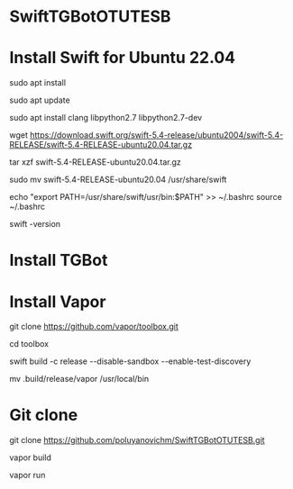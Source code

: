 # SwiftTGBotOTUTESB


# Install Swift for Ubuntu 22.04

sudo apt install

sudo apt update

sudo apt install clang libpython2.7 libpython2.7-dev

wget https://download.swift.org/swift-5.4-release/ubuntu2004/swift-5.4-RELEASE/swift-5.4-RELEASE-ubuntu20.04.tar.gz

tar xzf swift-5.4-RELEASE-ubuntu20.04.tar.gz
	
sudo mv swift-5.4-RELEASE-ubuntu20.04 /usr/share/swift

echo "export PATH=/usr/share/swift/usr/bin:$PATH" >> ~/.bashrc
source ~/.bashrc

swift -version


# Install TGBot
# Install Vapor

git clone https://github.com/vapor/toolbox.git

cd toolbox

swift build -c release --disable-sandbox --enable-test-discovery

mv .build/release/vapor /usr/local/bin


# Git clone

git clone https://github.com/poluyanovichm/SwiftTGBotOTUTESB.git

vapor build

vapor run

